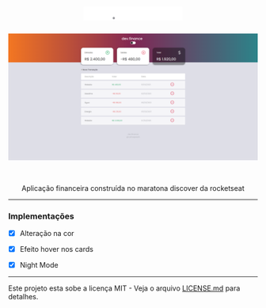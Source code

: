 

<h1 align="center">
  <img alt="dev-finance-logo" title="dev-finance-logo" src="assets/logo.svg" width="200px" />
 </h1>

<p align="center">
  <img src="https://github.com/carlospessin/dev-finance/blob/master/assets/preview.png">
</p>



<br>

<p align="center">
  Aplicação financeira construída no maratona discover da rocketseat
</p>



---

### Implementações

- [x] Alteração na cor
- [x] Efeito hover nos cards
- [x] Night Mode


---

Este projeto esta sobe a licença MIT - Veja o arquivo [LICENSE.md](https://github.com/carlospessin/dev-finance/blob/master/LICENSE.md) para detalhes.
